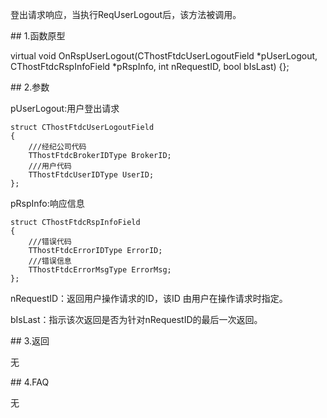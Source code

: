 <p>登出请求响应，当执行ReqUserLogout后，该方法被调用。</p>
<span class="anchor" id="9e58f8fe-f6af-454a-8cca-c08ac5f6b314"></span>
## 1.函数原型
<p>virtual void OnRspUserLogout(CThostFtdcUserLogoutField *pUserLogout, CThostFtdcRspInfoField *pRspInfo, int nRequestID, bool bIsLast) {};</p>
<span class="anchor" id="930268cc-2165-4fbe-af24-5526adcff168"></span>
## 2.参数
<p>pUserLogout:用户登出请求</p>
<pre><code>struct CThostFtdcUserLogoutField
{
    ///经纪公司代码
    TThostFtdcBrokerIDType BrokerID;
    ///用户代码
    TThostFtdcUserIDType UserID;
};
</code></pre>
<p>pRspInfo:响应信息</p>
<pre><code>struct CThostFtdcRspInfoField
{
    ///错误代码
    TThostFtdcErrorIDType ErrorID;
    ///错误信息
    TThostFtdcErrorMsgType ErrorMsg;
};
</code></pre>
<p>nRequestID：返回用户操作请求的ID，该ID 由用户在操作请求时指定。</p>
<p>bIsLast：指示该次返回是否为针对nRequestID的最后一次返回。</p>
<span class="anchor" id="1c524e01-7dc7-41b9-9672-b3cc670c4c90"></span>
## 3.返回
<p>无</p>
<span class="anchor" id="a4898195-8884-49ca-97b6-d1b6398c8725"></span>
## 4.FAQ
<p>无</p>
